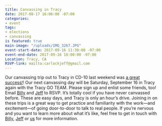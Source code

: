 ```yaml
---
title: Canvassing in Tracy
date: 2017-08-17 16:06:00 -07:00
categories:
- event
tags:
- elections
- canvassing
is featured: true
main-image: "/uploads/IMG_3267.JPG"
event-start-date: 2017-09-16 11:30:00 -07:00
event-end-date: 2017-09-16 18:00:00 -07:00
Location: Tracy, CA
RSVP-link: mailto:carlockjeff@gmail.com
---
```


Our canvassing trip out to Tracy in CD-10 last weekend was [a great success!][event-fb]! Our next canvassing day will be Saturday, September 16 in Tracy again with the Tracy GO TEAM. Please sign up and enlist some friends, too! Email [Billy][mail-billy] and [Jeff][mail-jeff] to RSVP. It’s totally cool if you have never canvassed before. These are easy days, and Tracy is only an hour’s drive. Joining in on these trips is a great way to get practice and familiarity with the work—and excitement—of going door-to-door to talk to real people. If you’re nervous and you want to learn more about what it’s like, feel free to get in touch with [Billy][mail-billy],  [Jeff][mail-jeff] or [us][mail-elections] for more information.


[event-fb]: https://www.facebook.com/BerkeleyIndivisible/photos/a.1316056851771230.1073741828.1306889019354680/1531603886883191/?type=3&theater
[mail-jeff]: mailto:carlockjeff@gmail.com
[mail-billy]: mailto:billymcdonaldnp@gmail.com
[mail-elections]: mailto:elections+owner@indivisibleberkeley.org